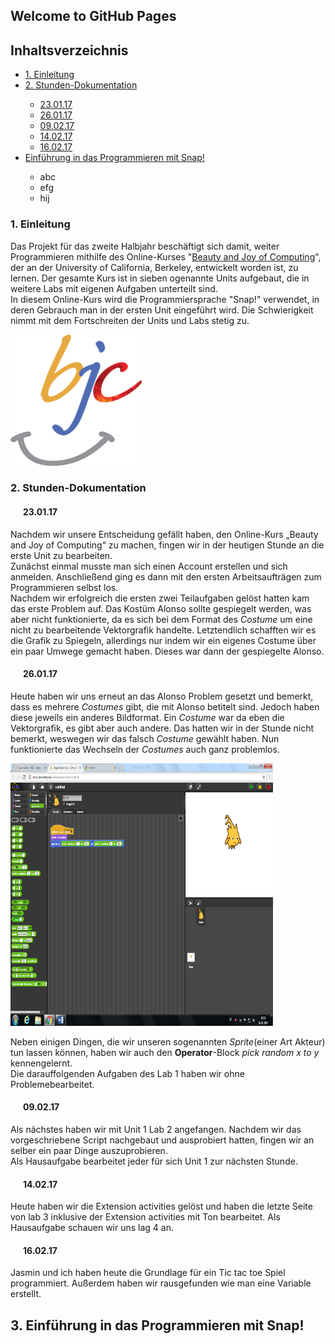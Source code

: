 ## Welcome to GitHub Pages

<h2>
Inhaltsverzeichnis
</h2>
<ul> <li><a href="#Einl">1. Einleitung</a></li>
<li><a href="#Dok">2. Stunden-Dokumentation</a></li>
<ul> <li><a href="#231">23.01.17</a></li>
<li><a href="#261">26.01.17</a></li>
<li><a href="#092">09.02.17</a></li>
<li><a href="#142">14.02.17</a></li>
<li><a href="#162">16.02.17</a></li> </ul>
<li><a href="#Einf">Einführung in das Programmieren mit Snap!</a></li>
<ul> <li> abc</li>
<li>efg</li>
<li>hij</li> </ul> </ul>

<h3>
<a id="Einl">1. Einleitung</a>
</h3>
<p>Das Projekt für das zweite Halbjahr beschäftigt sich damit, weiter Programmieren mithilfe des Online-Kurses "<a href="http://bjc.berkeley.edu/index.html">Beauty and Joy of Computing</a>", der an der University of California, Berkeley, entwickelt worden ist, zu lernen. Der gesamte Kurs ist in sieben ogenannte Units aufgebaut, die in weitere Labs mit eigenen Aufgaben unterteilt sind.<br>In diesem Online-Kurs wird die Programmiersprache "Snap!" verwendet, in deren Gebrauch man in der ersten Unit eingeführt wird. Die Schwierigkeit nimmt mit dem Fortschreiten der Units und Labs stetig zu.</p>
<p><img src="Bilder BJC/bjc200.png" alt="bjc200" style="width:210px;height:210px;border:0;"></p>

<h3>
<a id="Dok">2. Stunden-Dokumentation</a>
</h3>

<h4>
<p style="text-indent:20px;"><a id="231">23.01.17</a></p>
</h4>
<p>Nachdem wir unsere Entscheidung gefällt haben, den Online-Kurs „Beauty and Joy of Computing“ zu machen, fingen wir in der heutigen Stunde an die erste Unit zu bearbeiten.<br>
Zunächst einmal musste man sich einen Account erstellen und sich anmelden. Anschließend ging es dann mit den ersten Arbeitsaufträgen zum Programmieren selbst los. <br>Nachdem wir erfolgreich die ersten zwei Teilaufgaben gelöst hatten kam das erste Problem auf. Das Kostüm Alonso sollte gespiegelt werden, was aber nicht funktionierte, da es sich bei dem Format des <i>Costume</i> um eine nicht zu bearbeitende Vektorgrafik handelte. Letztendlich schafften wir es die Grafik zu Spiegeln, allerdings nur indem wir ein eigenes Costume über ein paar Umwege gemacht haben. Dieses war dann der gespiegelte Alonso.
</p>

<h4>
<p style="text-indent:20px;"><a id="261">26.01.17</a></p>
</h4>
<p>Heute haben wir uns erneut an das Alonso Problem gesetzt und bemerkt, dass es mehrere <i>Costumes</i> gibt, die mit Alonso betitelt sind. Jedoch haben diese jeweils ein anderes Bildformat. Ein <i>Costume</i> war da eben die Vektorgrafik, es gibt aber auch andere. Das hatten wir in der Stunde nicht bemerkt, weswegen wir das falsch <i>Costume</i> gewählt haben. Nun funktionierte das Wechseln der <i>Costumes</i> auch ganz problemlos.
<p><img src="Bilder BJC/pickrandom.png" alt=" pickrandom " style="width:420px;height:420px;border:420;"></p>
Neben einigen Dingen, die wir unseren sogenannten <i>Sprite</i>(einer Art Akteur) tun lassen können, haben wir auch den <b>Operator</b>-Block <i>pick random x to y</i> kennengelernt. <br>Die darauffolgenden Aufgaben des Lab 1 haben wir ohne Problemebearbeitet.<br>
</p>

<h4>
<p style="text-indent:20px;"><a id="092">09.02.17</a></p>
</h4>
<p>Als nächstes haben wir mit Unit 1 Lab 2 angefangen. Nachdem wir das vorgeschriebene Script
nachgebaut und ausprobiert hatten, fingen wir an selber ein paar Dinge auszuprobieren.<br>
Als Hausaufgabe bearbeitet jeder für sich Unit 1 zur nächsten Stunde.</p>

<h4>
<p style="text-indent:20px;"><a id="142">14.02.17</a></p>
</h4>
<p>Heute haben wir die Extension activities gelöst und haben die letzte Seite von lab 3 inklusive der
Extension activities mit Ton bearbeitet.
Als Hausaufgabe schauen wir uns lag 4 an.</p>

<h4>
<p style="text-indent:20px;"><a id="162">16.02.17</a></p>
</h4>
<p>Jasmin und ich haben heute die Grundlage für ein Tic tac toe Spiel programmiert. Außerdem
haben wir rausgefunden wie man eine Variable erstellt.</p>

<h2>
<a id="Einf">3. Einführung in das Programmieren mit Snap!</a>
</h2>



